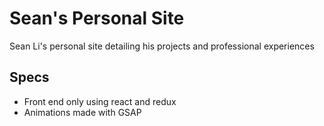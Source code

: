 # Sean's Personal Site
Sean Li's personal site detailing his projects and professional experiences

## Specs
- Front end only using react and redux
- Animations made with GSAP
